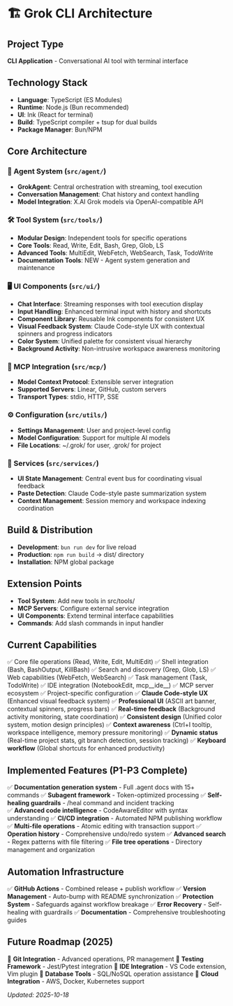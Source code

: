 # 🏗️ Grok CLI Architecture

## Project Type
**CLI Application** - Conversational AI tool with terminal interface

## Technology Stack
- **Language**: TypeScript (ES Modules)
- **Runtime**: Node.js (Bun recommended)
- **UI**: Ink (React for terminal)
- **Build**: TypeScript compiler + tsup for dual builds
- **Package Manager**: Bun/NPM

## Core Architecture

### 🧠 Agent System (`src/agent/`)
- **GrokAgent**: Central orchestration with streaming, tool execution
- **Conversation Management**: Chat history and context handling
- **Model Integration**: X.AI Grok models via OpenAI-compatible API

### 🛠️ Tool System (`src/tools/`)
- **Modular Design**: Independent tools for specific operations
- **Core Tools**: Read, Write, Edit, Bash, Grep, Glob, LS
- **Advanced Tools**: MultiEdit, WebFetch, WebSearch, Task, TodoWrite
- **Documentation Tools**: NEW - Agent system generation and maintenance

### 🖥️ UI Components (`src/ui/`)
- **Chat Interface**: Streaming responses with tool execution display
- **Input Handling**: Enhanced terminal input with history and shortcuts
- **Component Library**: Reusable Ink components for consistent UX
- **Visual Feedback System**: Claude Code-style UX with contextual spinners and progress indicators
- **Color System**: Unified palette for consistent visual hierarchy
- **Background Activity**: Non-intrusive workspace awareness monitoring

### 🔌 MCP Integration (`src/mcp/`)
- **Model Context Protocol**: Extensible server integration
- **Supported Servers**: Linear, GitHub, custom servers
- **Transport Types**: stdio, HTTP, SSE

### ⚙️ Configuration (`src/utils/`)
- **Settings Management**: User and project-level config
- **Model Configuration**: Support for multiple AI models
- **File Locations**: ~/.grok/ for user, .grok/ for project

### 🎯 Services (`src/services/`)
- **UI State Management**: Central event bus for coordinating visual feedback
- **Paste Detection**: Claude Code-style paste summarization system
- **Context Management**: Session memory and workspace indexing coordination

## Build & Distribution
- **Development**: `bun run dev` for live reload
- **Production**: `npm run build` → dist/ directory
- **Installation**: NPM global package

## Extension Points
- **Tool System**: Add new tools in src/tools/
- **MCP Servers**: Configure external service integration
- **UI Components**: Extend terminal interface capabilities
- **Commands**: Add slash commands in input handler

## Current Capabilities
✅ Core file operations (Read, Write, Edit, MultiEdit)
✅ Shell integration (Bash, BashOutput, KillBash)
✅ Search and discovery (Grep, Glob, LS)
✅ Web capabilities (WebFetch, WebSearch)
✅ Task management (Task, TodoWrite)
✅ IDE integration (NotebookEdit, mcp__ide__)
✅ MCP server ecosystem
✅ Project-specific configuration
✅ **Claude Code-style UX** (Enhanced visual feedback system)
✅ **Professional UI** (ASCII art banner, contextual spinners, progress bars)
✅ **Real-time feedback** (Background activity monitoring, state coordination)
✅ **Consistent design** (Unified color system, motion design principles)
✅ **Context awareness** (Ctrl+I tooltip, workspace intelligence, memory pressure monitoring)
✅ **Dynamic status** (Real-time project stats, git branch detection, session tracking)
✅ **Keyboard workflow** (Global shortcuts for enhanced productivity)

## Implemented Features (P1-P3 Complete)
✅ **Documentation generation system** - Full .agent docs with 15+ commands
✅ **Subagent framework** - Token-optimized processing
✅ **Self-healing guardrails** - /heal command and incident tracking  
✅ **Advanced code intelligence** - CodeAwareEditor with syntax understanding
✅ **CI/CD integration** - Automated NPM publishing workflow
✅ **Multi-file operations** - Atomic editing with transaction support
✅ **Operation history** - Comprehensive undo/redo system
✅ **Advanced search** - Regex patterns with file filtering
✅ **File tree operations** - Directory management and organization

## Automation Infrastructure
✅ **GitHub Actions** - Combined release + publish workflow
✅ **Version Management** - Auto-bump with README synchronization
✅ **Protection System** - Safeguards against workflow breakage
✅ **Error Recovery** - Self-healing with guardrails
✅ **Documentation** - Comprehensive troubleshooting guides

## Future Roadmap (2025)
🔲 **Git Integration** - Advanced operations, PR management
🔲 **Testing Framework** - Jest/Pytest integration
🔲 **IDE Integration** - VS Code extension, Vim plugin
🔲 **Database Tools** - SQL/NoSQL operation assistance
🔲 **Cloud Integration** - AWS, Docker, Kubernetes support

*Updated: 2025-10-18*
